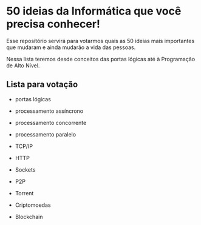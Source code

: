 # 50 ideias da Informática que você precisa conhecer!

Esse repositório servirá para votarmos quais as 50 ideias mais importantes <br>
que mudaram e ainda mudarão a vida das pessoas.

Nessa lista teremos desde conceitos das portas lógicas até à Programação de Alto Nível.


## Lista para votação

- portas lógicas
- processamento assíncrono
- processamento concorrente
- processamento paralelo

- TCP/IP
- HTTP
- Sockets
- P2P

- Torrent
- Criptomoedas
- Blockchain


